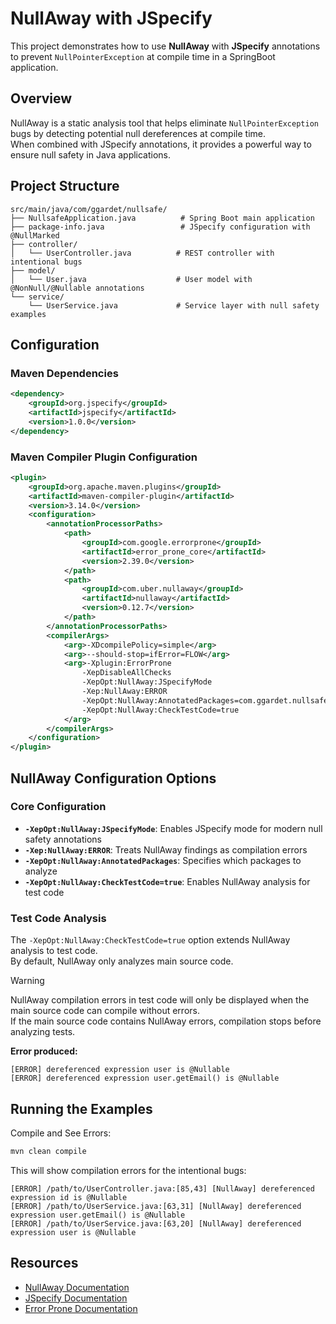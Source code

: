 # NullAway with JSpecify

This project demonstrates how to use **NullAway** with **JSpecify** annotations to prevent `NullPointerException` at compile time in a SpringBoot application.

## Overview

NullAway is a static analysis tool that helps eliminate `NullPointerException` bugs by detecting potential null dereferences at compile time.  
When combined with JSpecify annotations, it provides a powerful way to ensure null safety in Java applications.

## Project Structure

```
src/main/java/com/ggardet/nullsafe/
├── NullsafeApplication.java          # Spring Boot main application
├── package-info.java                 # JSpecify configuration with @NullMarked
├── controller/
│   └── UserController.java          # REST controller with intentional bugs
├── model/
│   └── User.java                    # User model with @NonNull/@Nullable annotations
└── service/
    └── UserService.java             # Service layer with null safety examples
```

## Configuration

### Maven Dependencies

```xml
<dependency>
    <groupId>org.jspecify</groupId>
    <artifactId>jspecify</artifactId>
    <version>1.0.0</version>
</dependency>
```

### Maven Compiler Plugin Configuration

```xml
<plugin>
    <groupId>org.apache.maven.plugins</groupId>
    <artifactId>maven-compiler-plugin</artifactId>
    <version>3.14.0</version>
    <configuration>
        <annotationProcessorPaths>
            <path>
                <groupId>com.google.errorprone</groupId>
                <artifactId>error_prone_core</artifactId>
                <version>2.39.0</version>
            </path>
            <path>
                <groupId>com.uber.nullaway</groupId>
                <artifactId>nullaway</artifactId>
                <version>0.12.7</version>
            </path>
        </annotationProcessorPaths>
        <compilerArgs>
            <arg>-XDcompilePolicy=simple</arg>
            <arg>--should-stop=ifError=FLOW</arg>
            <arg>-Xplugin:ErrorProne
                -XepDisableAllChecks
                -XepOpt:NullAway:JSpecifyMode
                -Xep:NullAway:ERROR
                -XepOpt:NullAway:AnnotatedPackages=com.ggardet.nullsafe
                -XepOpt:NullAway:CheckTestCode=true
            </arg>
        </compilerArgs>
    </configuration>
</plugin>
```

## NullAway Configuration Options

### Core Configuration

- **`-XepOpt:NullAway:JSpecifyMode`**: Enables JSpecify mode for modern null safety annotations
- **`-Xep:NullAway:ERROR`**: Treats NullAway findings as compilation errors
- **`-XepOpt:NullAway:AnnotatedPackages`**: Specifies which packages to analyze
- **`-XepOpt:NullAway:CheckTestCode=true`**: Enables NullAway analysis for test code

### Test Code Analysis

The `-XepOpt:NullAway:CheckTestCode=true` option extends NullAway analysis to test code.  
By default, NullAway only analyzes main source code.

> [!WARNING]  
> NullAway compilation errors in test code will only be displayed when the main source code can compile without errors.  
> If the main source code contains NullAway errors, compilation stops before analyzing tests.

**Error produced:**
```
[ERROR] dereferenced expression user is @Nullable
[ERROR] dereferenced expression user.getEmail() is @Nullable
```

## Running the Examples

Compile and See Errors:

```bash
mvn clean compile
```

This will show compilation errors for the intentional bugs:
```
[ERROR] /path/to/UserController.java:[85,43] [NullAway] dereferenced expression id is @Nullable
[ERROR] /path/to/UserService.java:[63,31] [NullAway] dereferenced expression user.getEmail() is @Nullable
[ERROR] /path/to/UserService.java:[63,20] [NullAway] dereferenced expression user is @Nullable
```

## Resources

- [NullAway Documentation](https://github.com/uber/NullAway)
- [JSpecify Documentation](https://jspecify.dev/)
- [Error Prone Documentation](https://errorprone.info/)


